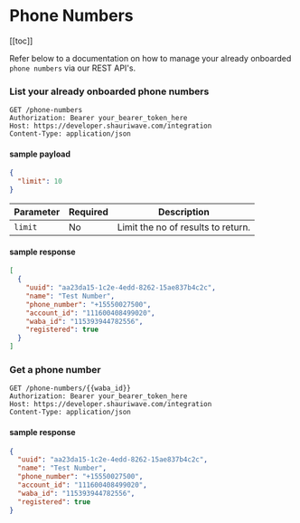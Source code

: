 # Phone Numbers

[[toc]]

Refer below to a documentation on how to manage your already onboarded ``phone numbers`` via our REST API's.

### List your already onboarded phone numbers

```http
GET /phone-numbers
Authorization: Bearer your_bearer_token_here
Host: https://developer.shauriwave.com/integration
Content-Type: application/json
```
#### sample payload
```json
{
  "limit": 10
}
```
| Parameter | Required | Description                        |
|-----------|----------|------------------------------------|
| `limit`   | No       | Limit the no of results to return. |

#### sample response
````json
[
  {
    "uuid": "aa23da15-1c2e-4edd-8262-15ae837b4c2c",
    "name": "Test Number",
    "phone_number": "+15550027500",
    "account_id": "111600408499020",
    "waba_id": "115393944782556",
    "registered": true
  }
]
````

### Get a phone number

```http
GET /phone-numbers/{{waba_id}}
Authorization: Bearer your_bearer_token_here
Host: https://developer.shauriwave.com/integration
Content-Type: application/json
```
#### sample response
````json
{
  "uuid": "aa23da15-1c2e-4edd-8262-15ae837b4c2c",
  "name": "Test Number",
  "phone_number": "+15550027500",
  "account_id": "111600408499020",
  "waba_id": "115393944782556",
  "registered": true
}
````